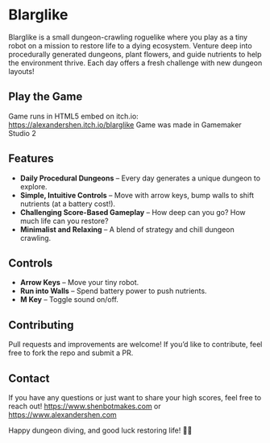 # Blarglike

Blarglike is a small dungeon-crawling roguelike where you play as a tiny robot on a mission to restore life to a dying ecosystem. Venture deep into procedurally generated dungeons, plant flowers, and guide nutrients to help the environment thrive. Each day offers a fresh challenge with new dungeon layouts!

## Play the Game
Game runs in HTML5 embed on itch.io: https://alexandershen.itch.io/blarglike
Game was made in Gamemaker Studio 2

## Features
- **Daily Procedural Dungeons** – Every day generates a unique dungeon to explore.
- **Simple, Intuitive Controls** – Move with arrow keys, bump walls to shift nutrients (at a battery cost!).
- **Challenging Score-Based Gameplay** – How deep can you go? How much life can you restore?
- **Minimalist and Relaxing** – A blend of strategy and chill dungeon crawling.

## Controls
- **Arrow Keys** – Move your tiny robot.
- **Run into Walls** – Spend battery power to push nutrients.
- **M Key** – Toggle sound on/off.

## Contributing
Pull requests and improvements are welcome! If you’d like to contribute, feel free to fork the repo and submit a PR.

## Contact
If you have any questions or just want to share your high scores, feel free to reach out!
https://www.shenbotmakes.com or https://www.alexandershen.com

Happy dungeon diving, and good luck restoring life! 🌱🤖